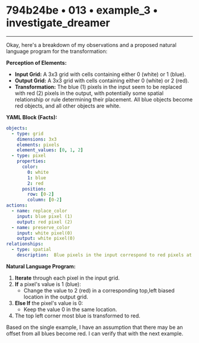 # 794b24be • 013 • example_3 • investigate_dreamer

---
Okay, here's a breakdown of my observations and a proposed natural language program for the transformation:

**Perception of Elements:**

*   **Input Grid:** A 3x3 grid with cells containing either 0 (white) or 1 (blue).
*   **Output Grid:** A 3x3 grid with cells containing either 0 (white) or 2 (red).
*   **Transformation:** The blue (1) pixels in the input seem to be replaced with red (2) pixels in the output, with potentially some spatial relationship or rule determining their placement. All blue objects become red objects, and all other objects are white.

**YAML Block (Facts):**



```yaml
objects:
  - type: grid
    dimensions: 3x3
    elements: pixels
    element_values: [0, 1, 2]
  - type: pixel
    properties:
      color:
        0: white
        1: blue
        2: red
      position:
        row: [0-2]
        column: [0-2]
actions:
  - name: replace_color
    input: blue pixel (1)
    output: red pixel (2)
  - name: preserve_color
    input: white pixel(0)
    output: white pixel(0)
relationships:
  - type: spatial
    description:  Blue pixels in the input correspond to red pixels at a consistent offset or location in the output. Other cells are white.

```



**Natural Language Program:**

1.  **Iterate** through each pixel in the input grid.
2.  **If** a pixel's value is 1 (blue):
    *   Change the value to 2 (red) in a corresponding top,left biased location in the output grid.
3.  **Else If** the pixel's value is 0:
      *   Keep the value 0 in the same location.
4. The top left corner most blue is transformed to red.

Based on the single example, I have an assumption that there may be an offset from all blues become red. I can verify that with the next example.

